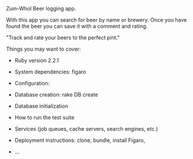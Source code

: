 Zum-Whol Beer logging app.

With this app you can search for beer by name or brewery. Once you have found the beer you can save it with a comment and rating.

"Track and rate your beers to the perfect pint."

Things you may want to cover:

* Ruby version 2.2.1

* System dependencies: figaro

* Configuration:

* Database creation: rake DB create

* Database initialization

* How to run the test suite

* Services (job queues, cache servers, search engines, etc.)

* Deployment instructions: clone, bundle, install Figaro,

* ...
